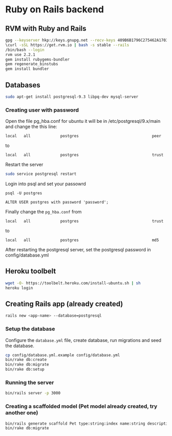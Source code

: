 # Ruby on Rails backend

## RVM with Ruby and Rails
```bash
gpg --keyserver hkp://keys.gnupg.net --recv-keys 409B6B1796C275462A1703113804BB82D39DC0E3
\curl -sSL https://get.rvm.io | bash -s stable --rails
/bin/bash --login
rvm use 2.2.1
gem install rubygems-bundler
gem regenerate_binstubs
gem install bundler
```

## Databases
```bash
sudo apt-get install postgresql-9.3 libpq-dev mysql-server
```
### Creating user with password

Open the file pg_hba.conf for ubuntu it will be in /etc/postgresql/9.x/main and change the this line:
```text
local   all             postgres                                peer
```
to
```
local   all             postgres                                trust
```
Restart the server
```bash
sudo service postgresql restart
```
Login into psql and set your passowrd
```postgres
psql -U postgres
```
```postgres
ALTER USER postgres with password 'password';
```

Finally change the ```pg_hba.conf``` from
```text
local   all             postgres                                trust
```
to
```text
local   all             postgres                                md5
```
After restarting the postgresql server, set the postgresql password in config/database.yml

## Heroku toolbelt
```bash
wget -O- https://toolbelt.heroku.com/install-ubuntu.sh | sh
heroku login
```

## Creating Rails app (already created)
```bash
rails new <app-name> --database=postgresql
```
### Setup the database
Configure the ```database.yml``` file, create database, run migrations and seed the database.

```bash
cp config/database.yml.example config/database.yml
bin/rake db:create
bin/rake db:migrate
bin/rake db:setup
```
### Running the server
```bash
bin/rails server -p 3000
```
### Creating a scaffolded model (Pet model already created, try another one)
```bash
bin/rails generate scaffold Pet type:string:index name:string description:text
bin/rake db:migrate
```